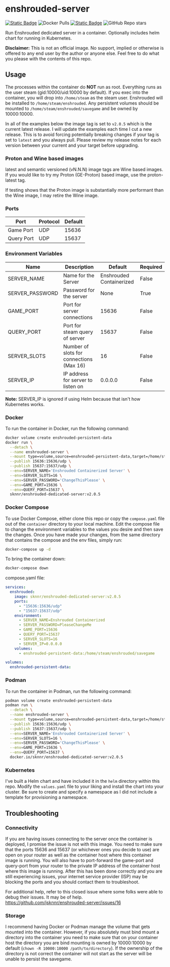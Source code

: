 # enshrouded-server

[![Static Badge](https://img.shields.io/badge/DockerHub-blue)](https://hub.docker.com/r/sknnr/enshrouded-dedicated-server) ![Docker Pulls](https://img.shields.io/docker/pulls/sknnr/enshrouded-dedicated-server) [![Static Badge](https://img.shields.io/badge/GitHub-green)](https://github.com/jsknnr/enshrouded-server) ![GitHub Repo stars](https://img.shields.io/github/stars/jsknnr/enshrouded-server)


Run Enshrouded dedicated server in a container. Optionally includes helm chart for running in Kubernetes.

**Disclaimer:** This is not an official image. No support, implied or otherwise is offered to any end user by the author or anyone else. Feel free to do what you please with the contents of this repo.
## Usage

The processes within the container do **NOT** run as root. Everything runs as the user steam (gid:10000/uid:10000 by default). If you exec into the container, you will drop into `/home/steam` as the steam user. Enshrouded will be installed to `/home/steam/enshrouded`. Any persistent volumes should be mounted to `/home/steam/enshrouded/savegame` and be owned by 10000:10000. 

In all of the examples below the image tag is set to `v2.0.5` which is the current latest release. I will update the examples each time I cut a new release. This is to avoid forcing potentially breaking changes if your tag is set to `latest` and you always pull. Please review my release notes for each version between your current and your target before upgrading.

### Proton and Wine based images

latest and semantic versioned (vN.N.N) image tags are Wine based images. If you would like to try my Proton (GE-Proton) based image, use the proton-latest tag.

If testing shows that the Proton image is substantially more performant than the Wine image, I may retire the Wine image.

### Ports

| Port | Protocol | Default |
| ---- | -------- | ------- |
| Game Port | UDP | 15636 |
| Query Port | UDP | 15637 |

### Environment Variables

| Name | Description | Default | Required |
| ---- | ----------- | ------- | -------- |
| SERVER_NAME | Name for the Server | Enshrouded Containerized | False |
| SERVER_PASSWORD | Password for the server | None | True |
| GAME_PORT | Port for server connections | 15636 | False |
| QUERY_PORT | Port for steam query of server | 15637 | False |
| SERVER_SLOTS | Number of slots for connections (Max 16) | 16 | False |
| SERVER_IP | IP address for server to listen on | 0.0.0.0 | False |

**Note:** SERVER_IP is ignored if using Helm because that isn't how Kubernetes works.

### Docker

To run the container in Docker, run the following command:

```bash
docker volume create enshrouded-persistent-data
docker run \
  --detach \
  --name enshrouded-server \
  --mount type=volume,source=enshrouded-persistent-data,target=/home/steam/enshrouded/savegame \
  --publish 15636:15636/udp \
  --publish 15637:15637/udp \
  --env=SERVER_NAME='Enshrouded Containerized Server' \
  --env=SERVER_SLOTS=16 \
  --env=SERVER_PASSWORD='ChangeThisPlease' \
  --env=GAME_PORT=15636 \
  --env=QUERY_PORT=15637 \
  sknnr/enshrouded-dedicated-server:v2.0.5
```

### Docker Compose

To use Docker Compose, either clone this repo or copy the `compose.yaml` file out of the `container` directory to your local machine. Edit the compose file to change the environment variables to the values you desire and then save the changes. Once you have made your changes, from the same directory that contains the compose and the env files, simply run:

```bash
docker-compose up -d
```

To bring the container down:

```bash
docker-compose down
```

compose.yaml file:
```yaml
services:
  enshrouded:
    image: sknnr/enshrouded-dedicated-server:v2.0.5
    ports:
      - "15636:15636/udp"
      - "15637:15637/udp"
    environment:
      - SERVER_NAME=Enshrouded Containerized
      - SERVER_PASSWORD=PleaseChangeMe
      - GAME_PORT=15636
      - QUERY_PORT=15637
      - SERVER_SLOTS=16
      - SERVER_IP=0.0.0.0
    volumes:
      - enshrouded-persistent-data:/home/steam/enshrouded/savegame

volumes:
  enshrouded-persistent-data:

```

### Podman

To run the container in Podman, run the following command:

```bash
podman volume create enshrouded-persistent-data
podman run \
  --detach \
  --name enshrouded-server \
  --mount type=volume,source=enshrouded-persistent-data,target=/home/steam/enshrouded/savegame \
  --publish 15636:15636/udp \
  --publish 15637:15637/udp \
  --env=SERVER_NAME='Enshrouded Containerized Server' \
  --env=SERVER_SLOTS=16 \
  --env=SERVER_PASSWORD='ChangeThisPlease' \
  --env=GAME_PORT=15636 \
  --env=QUERY_PORT=15637 \
  docker.io/sknnr/enshrouded-dedicated-server:v2.0.5
```

### Kubernetes

I've built a Helm chart and have included it in the `helm` directory within this repo. Modify the `values.yaml` file to your liking and install the chart into your cluster. Be sure to create and specify a namespace as I did not include a template for provisioning a namespace.

## Troubleshooting

### Connectivity

If you are having issues connecting to the server once the container is deployed, I promise the issue is not with this image. You need to make sure that the ports 15636 and 15637 (or whichever ones you decide to use) are open on your router as well as the container host where this container image is running. You will also have to port-forward the game-port and query-port from your router to the private IP address of the container host where this image is running. After this has been done correctly and you are still experiencing issues, your internet service provider (ISP) may be blocking the ports and you should contact them to troubleshoot.

For additional help, refer to this closed issue where some folks were able to debug their issues. It may be of help. <br>
https://github.com/jsknnr/enshrouded-server/issues/16

### Storage

I recommend having Docker or Podman manage the volume that gets mounted into the container. However, if you absolutely must bind mount a directory into the container you need to make sure that on your container host the directory you are bind mounting is owned by 10000:10000 by default (`chown -R 10000:10000 /path/to/directory`). If the ownership of the directory is not correct the container will not start as the server will be unable to persist the savegame.